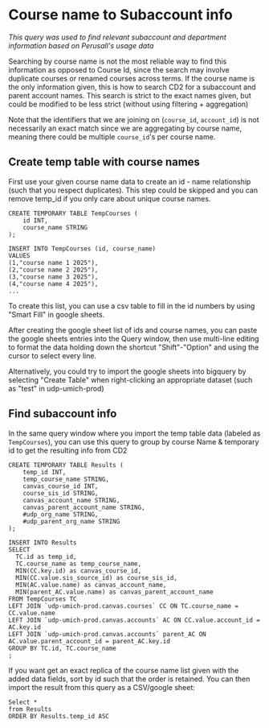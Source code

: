 # Course name to Subaccount info

*This query was used to find relevant subaccount and department information based on Perusall's usage data*

Searching by course name is not the most reliable way to find this information as opposed to Course Id, since the search may involve duplicate courses or renamed courses across terms. If the course name is the only information given, this is how to search CD2 for a subaccount and parent account names. This search is strict to the exact names given, but could be modified to be less strict (without using filtering + aggregation)

Note that the identifiers that we are joining on (`course_id`, `account_id`) is not necessarily an exact match since we are aggregating by course name, meaning there could be multiple `course_id`'s per course name.

## Create temp table with course names

First use your given course name data to create an id - name relationship (such that you respect duplicates). This step could be skipped and you can remove temp_id if you only care about unique course names.

```
CREATE TEMPORARY TABLE TempCourses (
    id INT,
    course_name STRING
);

INSERT INTO TempCourses (id, course_name)
VALUES
(1,"course name 1 2025"),
(2,"course name 2 2025"),
(3,"course name 3 2025"),
(4,"course name 4 2025"),
...
```
To create this list, you can use a csv table to fill in the id numbers by using "Smart Fill" in google sheets. 

After creating the google sheet list of ids and course names, you can paste the google sheets entries into the Query window, then use multi-line editing to format the data holding down the shortcut "Shift"-"Option" and using the cursor to select every line.

Alternatively, you could try to import the google sheets into bigquery by selecting "Create Table" when right-clicking an appropriate dataset (such as "test" in udp-umich-prod)

## Find subaccount info

In the same query window where you import the temp table data (labeled as `TempCourses`), you can use this query to group by course Name & temporary id to get the resulting info from CD2
```
CREATE TEMPORARY TABLE Results (
    temp_id INT,
    temp_course_name STRING,
    canvas_course_id INT,
    course_sis_id STRING,
    canvas_account_name STRING,
    canvas_parent_account_name STRING,
    #udp_org_name STRING,
    #udp_parent_org_name STRING
);

INSERT INTO Results 
SELECT 
  TC.id as temp_id, 
  TC.course_name as temp_course_name, 
  MIN(CC.key.id) as canvas_course_id,  
  MIN(CC.value.sis_source_id) as course_sis_id, 
  MIN(AC.value.name) as canvas_account_name, 
  MIN(parent_AC.value.name) as canvas_parent_account_name
FROM TempCourses TC
LEFT JOIN `udp-umich-prod.canvas.courses` CC ON TC.course_name = CC.value.name 
LEFT JOIN `udp-umich-prod.canvas.accounts` AC ON CC.value.account_id = AC.key.id
LEFT JOIN `udp-umich-prod.canvas.accounts` parent_AC ON AC.value.parent_account_id = parent_AC.key.id
GROUP BY TC.id, TC.course_name
;
```

If you want get an exact replica of the course name list given with the added data fields, sort by id such that the order is retained. You can then import the result from this query as a CSV/google sheet:
```
Select *
from Results
ORDER BY Results.temp_id ASC
```
